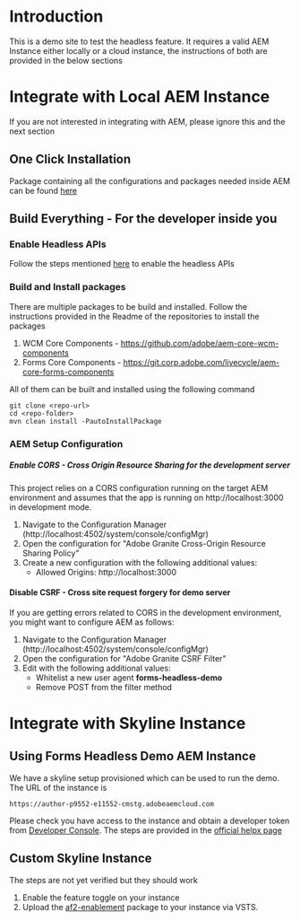 # Introduction

This is a demo site to test the headless feature. It requires a valid AEM Instance either locally or a cloud instance,
the instructions of both are provided in the below sections

# Integrate with Local AEM Instance

If you are not interested in integrating with AEM, please ignore this and the next section

## One Click Installation

Package containing all the configurations and packages needed inside AEM can be found 
[here](https://artifactory.corp.adobe.com/ui/native/maven-aemforms-release-local/com/adobe/aem/af2-enablement/0.0.8/af2-enablement-0.0.8.zip)

## Build Everything - For the developer inside you

### Enable Headless APIs
Follow the steps mentioned 
[here](https://git.corp.adobe.com/livecycle/af2-rest-api/blob/master/README.md#enable-feature-toggle)
to enable the headless APIs

### Build and Install packages

There are multiple packages to be build and installed. Follow the instructions provided in the Readme of the 
repositories to install the packages

1. WCM Core Components - https://github.com/adobe/aem-core-wcm-components
2. Forms Core Components - https://git.corp.adobe.com/livecycle/aem-core-forms-components

All of them can be built and installed using the following command
```
git clone <repo-url>
cd <repo-folder>
mvn clean install -PautoInstallPackage
```

### AEM Setup Configuration

##### Enable CORS - Cross Origin Resource Sharing for the development server

This project relies on a CORS configuration running on the target AEM environment and 
assumes that the app is running on http://localhost:3000 in development mode.

1. Navigate to the Configuration Manager (http://localhost:4502/system/console/configMgr)
2. Open the configuration for "Adobe Granite Cross-Origin Resource Sharing Policy"
3. Create a new configuration with the following additional values:
    - Allowed Origins: http://localhost:3000

#### Disable CSRF - Cross site request forgery for demo server

If you are getting errors related to CORS in the development environment, you might want to configure AEM as follows:

1. Navigate to the Configuration Manager (http://localhost:4502/system/console/configMgr)
2. Open the configuration for "Adobe Granite CSRF Filter"
3. Edit with the following additional values:
    - Whitelist a new user agent **forms-headless-demo**
    - Remove POST from the filter method

# Integrate with Skyline Instance

## Using Forms Headless Demo AEM Instance
We have a skyline setup provisioned which can be used to run the demo. The URL of the instance is 
```
https://author-p9552-e11552-cmstg.adobeaemcloud.com
```
Please check you have access to the instance and obtain a developer token from 
[Developer Console](https://dev-console-ns-team-aem-cm-stg-n3460.ethos14-stage-va7.dev.adobeaemcloud.com/#release-cm-p9552-e11552).
The steps are provided in the 
[official helpx page](https://experienceleague.adobe.com/docs/experience-manager-cloud-service/implementing/developing/generating-access-tokens-for-server-side-apis.html?lang=en)

## Custom Skyline Instance

The steps are not yet verified but they should work

1. Enable the feature toggle on your instance
2. Upload the
[af2-enablement](https://artifactory.corp.adobe.com/ui/native/maven-aemforms-release-local/com/adobe/aem/af2-enablement/0.0.8/af2-enablement-0.0.8.zip)
package to your instance via VSTS.
